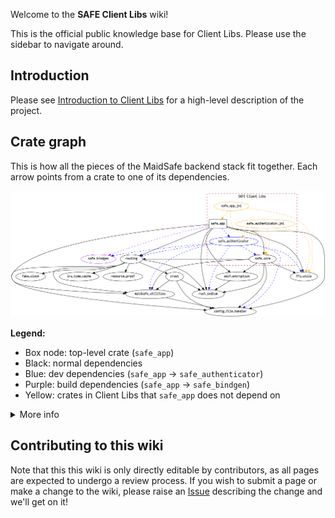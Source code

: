Welcome to the **SAFE Client Libs** wiki!

This is the official public knowledge base for Client Libs. Please use the sidebar to navigate around.

## Introduction

Please see [Introduction to Client Libs](./Introduction-to-Client-Libs) for a high-level description of the project.

## Crate graph

This is how all the pieces of the MaidSafe backend stack fit together. Each arrow points from a crate to one of its dependencies.

![safe_app dependencies](safe-client-libs.png)

**Legend:**
* Box node: top-level crate (`safe_app`)
* Black: normal dependencies
* Blue: dev dependencies (`safe_app` -> `safe_authenticator`)
* Purple: build dependencies (`safe_app` -> `safe_bindgen`)
* Yellow: crates in Client Libs that `safe_app` does not depend on

<details>
<summary>More info</summary>

This was generated using [cargo-deps](https://github.com/m-cat/cargo-deps) and the following command:

```
cargo deps --all-deps --include-orphans --subgraph safe_app safe_app_jni safe_authenticator safe_authenticator_jni safe_core --subgraph-name "SAFE Client Libs" --filter accumulator config_file_handler crust ffi_utils fake_clock lru_time_cache maidsafe_utilities parsec resource_proof routing rust_sodium safe_app safe_app_jni safe_authenticator safe_authenticator_jni safe_bindgen safe_core safe_crypto safe_vault secure_serialisation self_encryption system_uri tokio_utp --manifest-path safe_app/Cargo.toml | dot -Tpng -Nfontname=Iosevka -Gfontname=Iosevka >| safe-client-libs.png
```

</details>

## Contributing to this wiki

Note that this this wiki is only directly editable by contributors, as all pages are expected to undergo a review process. If you wish to submit a page or make a change to the wiki, please raise an [Issue](https://github.com/maidsafe/safe_client_libs/issues/new) describing the change and we'll get on it!
